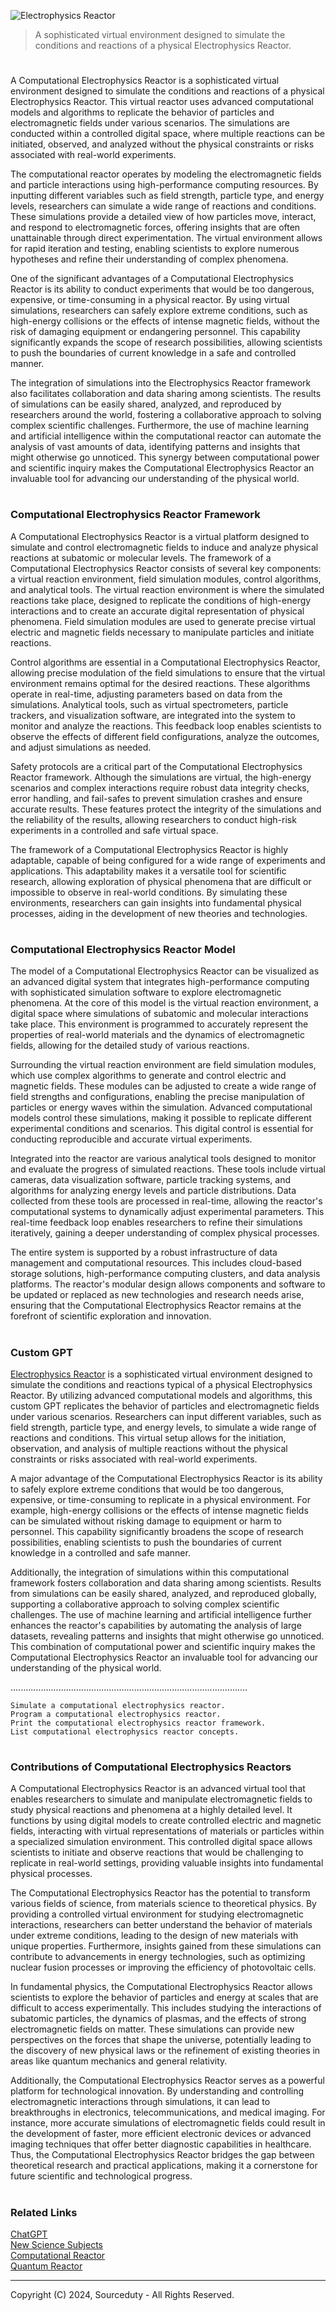 ![Electrophysics Reactor](https://github.com/user-attachments/assets/fc0ec2a1-9536-48e0-af23-24f477ec8c56)

> A sophisticated virtual environment designed to simulate the conditions and reactions of a physical Electrophysics Reactor.

#

A Computational Electrophysics Reactor is a sophisticated virtual environment designed to simulate the conditions and reactions of a physical Electrophysics Reactor. This virtual reactor uses advanced computational models and algorithms to replicate the behavior of particles and electromagnetic fields under various scenarios. The simulations are conducted within a controlled digital space, where multiple reactions can be initiated, observed, and analyzed without the physical constraints or risks associated with real-world experiments.

The computational reactor operates by modeling the electromagnetic fields and particle interactions using high-performance computing resources. By inputting different variables such as field strength, particle type, and energy levels, researchers can simulate a wide range of reactions and conditions. These simulations provide a detailed view of how particles move, interact, and respond to electromagnetic forces, offering insights that are often unattainable through direct experimentation. The virtual environment allows for rapid iteration and testing, enabling scientists to explore numerous hypotheses and refine their understanding of complex phenomena.

One of the significant advantages of a Computational Electrophysics Reactor is its ability to conduct experiments that would be too dangerous, expensive, or time-consuming in a physical reactor. By using virtual simulations, researchers can safely explore extreme conditions, such as high-energy collisions or the effects of intense magnetic fields, without the risk of damaging equipment or endangering personnel. This capability significantly expands the scope of research possibilities, allowing scientists to push the boundaries of current knowledge in a safe and controlled manner.

The integration of simulations into the Electrophysics Reactor framework also facilitates collaboration and data sharing among scientists. The results of simulations can be easily shared, analyzed, and reproduced by researchers around the world, fostering a collaborative approach to solving complex scientific challenges. Furthermore, the use of machine learning and artificial intelligence within the computational reactor can automate the analysis of vast amounts of data, identifying patterns and insights that might otherwise go unnoticed. This synergy between computational power and scientific inquiry makes the Computational Electrophysics Reactor an invaluable tool for advancing our understanding of the physical world.

#
### Computational Electrophysics Reactor Framework

A Computational Electrophysics Reactor is a virtual platform designed to simulate and control electromagnetic fields to induce and analyze physical reactions at subatomic or molecular levels. The framework of a Computational Electrophysics Reactor consists of several key components: a virtual reaction environment, field simulation modules, control algorithms, and analytical tools. The virtual reaction environment is where the simulated reactions take place, designed to replicate the conditions of high-energy interactions and to create an accurate digital representation of physical phenomena. Field simulation modules are used to generate precise virtual electric and magnetic fields necessary to manipulate particles and initiate reactions.

Control algorithms are essential in a Computational Electrophysics Reactor, allowing precise modulation of the field simulations to ensure that the virtual environment remains optimal for the desired reactions. These algorithms operate in real-time, adjusting parameters based on data from the simulations. Analytical tools, such as virtual spectrometers, particle trackers, and visualization software, are integrated into the system to monitor and analyze the reactions. This feedback loop enables scientists to observe the effects of different field configurations, analyze the outcomes, and adjust simulations as needed.

Safety protocols are a critical part of the Computational Electrophysics Reactor framework. Although the simulations are virtual, the high-energy scenarios and complex interactions require robust data integrity checks, error handling, and fail-safes to prevent simulation crashes and ensure accurate results. These features protect the integrity of the simulations and the reliability of the results, allowing researchers to conduct high-risk experiments in a controlled and safe virtual space.

The framework of a Computational Electrophysics Reactor is highly adaptable, capable of being configured for a wide range of experiments and applications. This adaptability makes it a versatile tool for scientific research, allowing exploration of physical phenomena that are difficult or impossible to observe in real-world conditions. By simulating these environments, researchers can gain insights into fundamental physical processes, aiding in the development of new theories and technologies.

#
### Computational Electrophysics Reactor Model

The model of a Computational Electrophysics Reactor can be visualized as an advanced digital system that integrates high-performance computing with sophisticated simulation software to explore electromagnetic phenomena. At the core of this model is the virtual reaction environment, a digital space where simulations of subatomic and molecular interactions take place. This environment is programmed to accurately represent the properties of real-world materials and the dynamics of electromagnetic fields, allowing for the detailed study of various reactions.

Surrounding the virtual reaction environment are field simulation modules, which use complex algorithms to generate and control electric and magnetic fields. These modules can be adjusted to create a wide range of field strengths and configurations, enabling the precise manipulation of particles or energy waves within the simulation. Advanced computational models control these simulations, making it possible to replicate different experimental conditions and scenarios. This digital control is essential for conducting reproducible and accurate virtual experiments.

Integrated into the reactor are various analytical tools designed to monitor and evaluate the progress of simulated reactions. These tools include virtual cameras, data visualization software, particle tracking systems, and algorithms for analyzing energy levels and particle distributions. Data collected from these tools are processed in real-time, allowing the reactor's computational systems to dynamically adjust experimental parameters. This real-time feedback loop enables researchers to refine their simulations iteratively, gaining a deeper understanding of complex physical processes.

The entire system is supported by a robust infrastructure of data management and computational resources. This includes cloud-based storage solutions, high-performance computing clusters, and data analysis platforms. The reactor's modular design allows components and software to be updated or replaced as new technologies and research needs arise, ensuring that the Computational Electrophysics Reactor remains at the forefront of scientific exploration and innovation.

#
### Custom GPT

[Electrophysics Reactor](https://chatgpt.com/g/g-zENPkkqR4-electrophysics-reactor) is a sophisticated virtual environment designed to simulate the conditions and reactions typical of a physical Electrophysics Reactor. By utilizing advanced computational models and algorithms, this custom GPT replicates the behavior of particles and electromagnetic fields under various scenarios. Researchers can input different variables, such as field strength, particle type, and energy levels, to simulate a wide range of reactions and conditions. This virtual setup allows for the initiation, observation, and analysis of multiple reactions without the physical constraints or risks associated with real-world experiments.

A major advantage of the Computational Electrophysics Reactor is its ability to safely explore extreme conditions that would be too dangerous, expensive, or time-consuming to replicate in a physical environment. For example, high-energy collisions or the effects of intense magnetic fields can be simulated without risking damage to equipment or harm to personnel. This capability significantly broadens the scope of research possibilities, enabling scientists to push the boundaries of current knowledge in a controlled and safe manner.

Additionally, the integration of simulations within this computational framework fosters collaboration and data sharing among scientists. Results from simulations can be easily shared, analyzed, and reproduced globally, supporting a collaborative approach to solving complex scientific challenges. The use of machine learning and artificial intelligence further enhances the reactor's capabilities by automating the analysis of large datasets, revealing patterns and insights that might otherwise go unnoticed. This combination of computational power and scientific inquiry makes the Computational Electrophysics Reactor an invaluable tool for advancing our understanding of the physical world.

..............................................................................................

```
Simulate a computational electrophysics reactor.
Program a computational electrophysics reactor.
Print the computational electrophysics reactor framework.
List computational electrophysics reactor concepts.
```

#
### Contributions of Computational Electrophysics Reactors

A Computational Electrophysics Reactor is an advanced virtual tool that enables researchers to simulate and manipulate electromagnetic fields to study physical reactions and phenomena at a highly detailed level. It functions by using digital models to create controlled electric and magnetic fields, interacting with virtual representations of materials or particles within a specialized simulation environment. This controlled digital space allows scientists to initiate and observe reactions that would be challenging to replicate in real-world settings, providing valuable insights into fundamental physical processes.

The Computational Electrophysics Reactor has the potential to transform various fields of science, from materials science to theoretical physics. By providing a controlled virtual environment for studying electromagnetic interactions, researchers can better understand the behavior of materials under extreme conditions, leading to the design of new materials with unique properties. Furthermore, insights gained from these simulations can contribute to advancements in energy technologies, such as optimizing nuclear fusion processes or improving the efficiency of photovoltaic cells.

In fundamental physics, the Computational Electrophysics Reactor allows scientists to explore the behavior of particles and energy at scales that are difficult to access experimentally. This includes studying the interactions of subatomic particles, the dynamics of plasmas, and the effects of strong electromagnetic fields on matter. These simulations can provide new perspectives on the forces that shape the universe, potentially leading to the discovery of new physical laws or the refinement of existing theories in areas like quantum mechanics and general relativity.

Additionally, the Computational Electrophysics Reactor serves as a powerful platform for technological innovation. By understanding and controlling electromagnetic interactions through simulations, it can lead to breakthroughs in electronics, telecommunications, and medical imaging. For instance, more accurate simulations of electromagnetic fields could result in the development of faster, more efficient electronic devices or advanced imaging techniques that offer better diagnostic capabilities in healthcare. Thus, the Computational Electrophysics Reactor bridges the gap between theoretical research and practical applications, making it a cornerstone for future scientific and technological progress.

#
### Related Links

[ChatGPT](https://github.com/sourceduty/ChatGPT)
<br>
[New Science Subjects](https://github.com/sourceduty/New_Science_Subjects)
<br>
[Computational Reactor](https://github.com/sourceduty/Computational_Reactor)
<br>
[Quantum Reactor](https://github.com/sourceduty/Quantum_Reactor)

***
Copyright (C) 2024, Sourceduty - All Rights Reserved.

